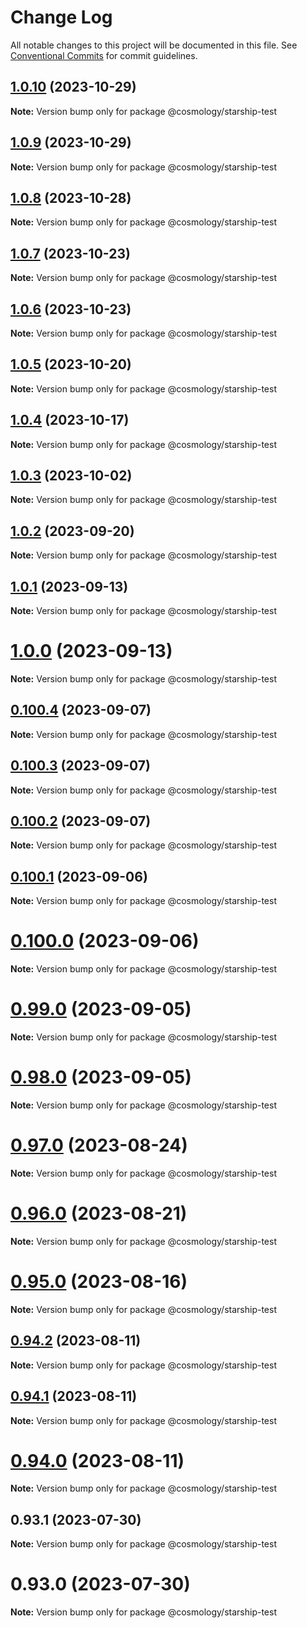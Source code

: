 # Change Log

All notable changes to this project will be documented in this file.
See [Conventional Commits](https://conventionalcommits.org) for commit guidelines.

## [1.0.10](https://github.com/osmosis-labs/telescope/compare/@cosmology/starship-test@1.0.9...@cosmology/starship-test@1.0.10) (2023-10-29)

**Note:** Version bump only for package @cosmology/starship-test

## [1.0.9](https://github.com/osmosis-labs/telescope/compare/@cosmology/starship-test@1.0.8...@cosmology/starship-test@1.0.9) (2023-10-29)

**Note:** Version bump only for package @cosmology/starship-test

## [1.0.8](https://github.com/osmosis-labs/telescope/compare/@cosmology/starship-test@1.0.7...@cosmology/starship-test@1.0.8) (2023-10-28)

**Note:** Version bump only for package @cosmology/starship-test

## [1.0.7](https://github.com/osmosis-labs/telescope/compare/@cosmology/starship-test@1.0.6...@cosmology/starship-test@1.0.7) (2023-10-23)

**Note:** Version bump only for package @cosmology/starship-test

## [1.0.6](https://github.com/osmosis-labs/telescope/compare/@cosmology/starship-test@1.0.5...@cosmology/starship-test@1.0.6) (2023-10-23)

**Note:** Version bump only for package @cosmology/starship-test

## [1.0.5](https://github.com/osmosis-labs/telescope/compare/@cosmology/starship-test@1.0.4...@cosmology/starship-test@1.0.5) (2023-10-20)

**Note:** Version bump only for package @cosmology/starship-test

## [1.0.4](https://github.com/osmosis-labs/telescope/compare/@cosmology/starship-test@1.0.3...@cosmology/starship-test@1.0.4) (2023-10-17)

**Note:** Version bump only for package @cosmology/starship-test

## [1.0.3](https://github.com/osmosis-labs/telescope/compare/@cosmology/starship-test@1.0.2...@cosmology/starship-test@1.0.3) (2023-10-02)

**Note:** Version bump only for package @cosmology/starship-test

## [1.0.2](https://github.com/osmosis-labs/telescope/compare/@cosmology/starship-test@1.0.1...@cosmology/starship-test@1.0.2) (2023-09-20)

**Note:** Version bump only for package @cosmology/starship-test

## [1.0.1](https://github.com/osmosis-labs/telescope/compare/@cosmology/starship-test@1.0.0...@cosmology/starship-test@1.0.1) (2023-09-13)

**Note:** Version bump only for package @cosmology/starship-test

# [1.0.0](https://github.com/osmosis-labs/telescope/compare/@cosmology/starship-test@0.100.4...@cosmology/starship-test@1.0.0) (2023-09-13)

**Note:** Version bump only for package @cosmology/starship-test

## [0.100.4](https://github.com/osmosis-labs/telescope/compare/@cosmology/starship-test@0.100.3...@cosmology/starship-test@0.100.4) (2023-09-07)

**Note:** Version bump only for package @cosmology/starship-test

## [0.100.3](https://github.com/osmosis-labs/telescope/compare/@cosmology/starship-test@0.100.2...@cosmology/starship-test@0.100.3) (2023-09-07)

**Note:** Version bump only for package @cosmology/starship-test

## [0.100.2](https://github.com/osmosis-labs/telescope/compare/@cosmology/starship-test@0.100.1...@cosmology/starship-test@0.100.2) (2023-09-07)

**Note:** Version bump only for package @cosmology/starship-test

## [0.100.1](https://github.com/osmosis-labs/telescope/compare/@cosmology/starship-test@0.100.0...@cosmology/starship-test@0.100.1) (2023-09-06)

**Note:** Version bump only for package @cosmology/starship-test

# [0.100.0](https://github.com/osmosis-labs/telescope/compare/@cosmology/starship-test@0.99.0...@cosmology/starship-test@0.100.0) (2023-09-06)

**Note:** Version bump only for package @cosmology/starship-test

# [0.99.0](https://github.com/osmosis-labs/telescope/compare/@cosmology/starship-test@0.98.0...@cosmology/starship-test@0.99.0) (2023-09-05)

**Note:** Version bump only for package @cosmology/starship-test

# [0.98.0](https://github.com/osmosis-labs/telescope/compare/@cosmology/starship-test@0.97.0...@cosmology/starship-test@0.98.0) (2023-09-05)

**Note:** Version bump only for package @cosmology/starship-test

# [0.97.0](https://github.com/osmosis-labs/telescope/compare/@cosmology/starship-test@0.96.0...@cosmology/starship-test@0.97.0) (2023-08-24)

**Note:** Version bump only for package @cosmology/starship-test

# [0.96.0](https://github.com/osmosis-labs/telescope/compare/@cosmology/starship-test@0.95.0...@cosmology/starship-test@0.96.0) (2023-08-21)

**Note:** Version bump only for package @cosmology/starship-test

# [0.95.0](https://github.com/osmosis-labs/telescope/compare/@cosmology/starship-test@0.94.2...@cosmology/starship-test@0.95.0) (2023-08-16)

**Note:** Version bump only for package @cosmology/starship-test

## [0.94.2](https://github.com/osmosis-labs/telescope/compare/@cosmology/starship-test@0.94.0...@cosmology/starship-test@0.94.2) (2023-08-11)

**Note:** Version bump only for package @cosmology/starship-test

## [0.94.1](https://github.com/osmosis-labs/telescope/compare/@cosmology/starship-test@0.94.0...@cosmology/starship-test@0.94.1) (2023-08-11)

**Note:** Version bump only for package @cosmology/starship-test

# [0.94.0](https://github.com/osmosis-labs/telescope/compare/@cosmology/starship-test@0.93.1...@cosmology/starship-test@0.94.0) (2023-08-11)

**Note:** Version bump only for package @cosmology/starship-test

## 0.93.1 (2023-07-30)

**Note:** Version bump only for package @cosmology/starship-test

# 0.93.0 (2023-07-30)

**Note:** Version bump only for package @cosmology/starship-test
